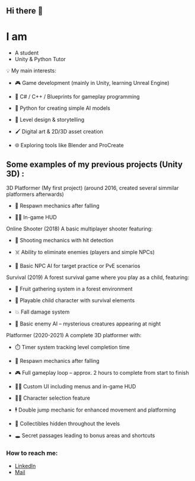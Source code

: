 ## Hi there 👋

# I am
- A student
- Unity & Python Tutor

💡 My main interests:

- 🎮 Game development (mainly in Unity, learning Unreal Engine)

- 🧠 C# / C++ / Blueprints for gameplay programming

- 🐍 Python for creating simple AI models

- 🎨 Level design & storytelling

- 🖌️ Digital art & 2D/3D asset creation

- 🌐 Exploring tools like Blender and ProCreate

## Some examples of my previous projects (Unity 3D) :

3D Platformer (My first project)
(around 2016, created several simmilar platformers afterwards)

- 🔁 Respawn mechanics after falling

- 🧑‍🎨 In-game HUD

Online Shooter
(2018)
A basic multiplayer shooter featuring:

- 🔫 Shooting mechanics with hit detection

- ☠️ Ability to eliminate enemies (players and simple NPCs)

- 🧠 Basic NPC AI for target practice or PvE scenarios

Survival
(2019)
A forest survival game where you play as a child, featuring:

- 🌳 Fruit gathering system in a forest environment

- 🧒 Playable child character with survival elements

- 💥 Fall damage system

- 👾 Basic enemy AI – mysterious creatures appearing at night

Platformer
(2020-2021)
A complete 3D platformer with:

- ⏱️ Timer system tracking level completion time

- 🔁 Respawn mechanics after falling

- 🎮 Full gameplay loop – approx. 2 hours to complete from start to finish

- 🧑‍🎨 Custom UI including menus and in-game HUD

- 🧍‍♂️ Character selection feature

- 🕴️ Double jump mechanic for enhanced movement and platforming

- 💎 Collectibles hidden throughout the levels

- 🕳️ Secret passages leading to bonus areas and shortcuts
  
### How to reach me:
- [LinkedIn](www.linkedin.com/in/marcjanna-surgiewicz-śliwińska-583aaa291)
- [Mail](mailto:mar.surgo@gmail.com)
